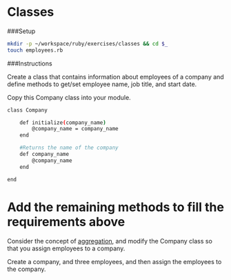 # Classes

###Setup

```bash
mkdir -p ~/workspace/ruby/exercises/classes && cd $_
touch employees.rb
```

###Instructions

Create a class that contains information about employees of a company and define methods to get/set employee name, job title, and start date.

Copy this Company class into your module.

```bash
class Company

    def initialize(company_name)
        @company_name = company_name
    end

    #Returns the name of the company
    def company_name
        @company_name
    end

end
```

# Add the remaining methods to fill the requirements above
Consider the concept of [aggregation](https://github.com/nashville-software-school/bangazon-ltd/blob/master/orientation/FND_14_INHERIT_COMPOSE_AGGREGATE.md), and modify the Company class so that you assign employees to a company.

Create a company, and three employees, and then assign the employees to the company.
